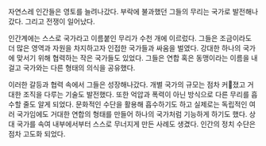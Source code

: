 자연스레 인간들은 영토를 늘려나갔다. 부락에 불과했던 그들의 무리는 국가로 발전해나갔다. 그리고 전쟁이 일어났다.

인간계에는 스스로 국가라고 이름붙인 무리가 수천 개에 이르렀다. 그들은 조금이라도 더 많은 영역과 자원을 차지하고자 인접한 국가들과 싸움을 벌였다. 강대한 하나의 국가에 맞서기 위해 협력하는 작은 국가들도 있었다. 그들은 연합 혹은 동맹이라는 이름을 내걸고 국가와는 다른 형태의 의식을 공유했다.

이러한 갈등과 협력 속에서 그들은 성장해나갔다. 개별 국가의 규모는 점차 커졌고 거대한 조직을 다루는 기술도 발전했다. 또한 억압과 폭력이 아닌 방식으로 다른 무리를 흡수할 줄도 알게 되었다. 문화적인 수단을 활용해 흡수하기도 하고 실제로는 독립적인 여러 국가임에도 거대한 연합의 형태를 만들어 하나의 국가처럼 기능하게 하기도 했다. 상대 국가를 속여 내부에서부터 스스로 무너지게 만든 사례도 생겼다. 인간의 정치 수단은 점차 고도화 되었다.
